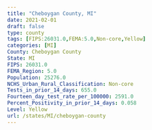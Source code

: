 ```yaml
---
title: "Cheboygan County, MI"
date: 2021-02-01
draft: false
type: county
tags: [FIPS:26031.0,FEMA:5.0,Non-core,Yellow]
categories: [MI]
County: Cheboygan County
State: MI
FIPS: 26031.0
FEMA_Region: 5.0
Population: 25276.0
NCHS_Urban_Rural_Classification: Non-core
Tests_in_prior_14_days: 655.0
Fourteen_day_test_rate_per_100000: 2591.0
Percent_Positivity_in_prior_14_days: 0.058
Level: Yellow
url: /states/MI/cheboygan-county
---
```




